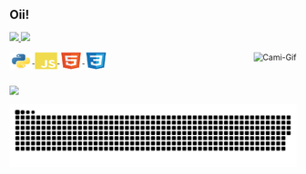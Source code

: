 ## Oii!
 <div>
  <a href="https://github.com/camil4notf0und">
  <img height="180em" src="https://github-readme-stats.vercel.app/api?username=camil4notf0und&show_icons=true&theme=tokyonight&include_all_commits=true&count_private=true"/>
  <img height="180em" src="https://github-readme-stats.vercel.app/api/top-langs/?username=camil4notf0und&layout=compact&langs_count=7&theme=tokyonight"/>
</div>
<div style="display: inline_block"><br>
  <img align="center" alt="Cami-Python" height="30" width="40" src="https://raw.githubusercontent.com/devicons/devicon/master/icons/python/python-original.svg">
  <img align="center" alt="Cami-Js" height="30" width="40" src="https://raw.githubusercontent.com/devicons/devicon/master/icons/javascript/javascript-plain.svg">
  <img align="center" alt="Cami-HTML" height="30" width="40" src="https://raw.githubusercontent.com/devicons/devicon/master/icons/html5/html5-original.svg">
  <img align="center" alt="Cami-CSS" height="30" width="40" src="https://raw.githubusercontent.com/devicons/devicon/master/icons/css3/css3-original.svg">
  <img align="right" alt="Cami-Gif" src="https://i.picasion.com/pic91/5eaebc761423d86ae2bada04a6ef35b0.gif">
</div>
  
  ##
  
 <div> 
  <a href="https://instagram.com/camil4.wast4ken/" target="_blank"><img src="https://img.shields.io/badge/-Instagram-%23E4405F?style=for-the-badge&logo=instagram&logoColor=white" target="_blank"></a>
  
  
  ![Snake animation](https://github.com/camil4notf0und/camil4notf0und/blob/output/github-contribution-grid-snake.svg)
 
</div>


